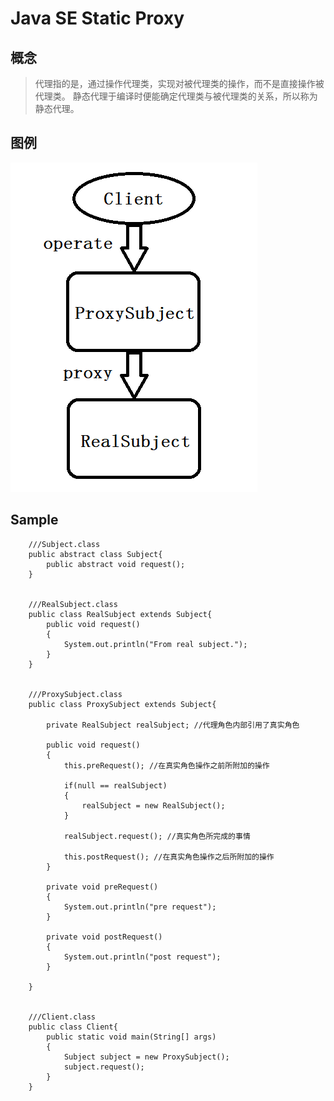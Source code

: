 # Java SE Static Proxy

## 概念

>代理指的是，通过操作代理类，实现对被代理类的操作，而不是直接操作被代理类。
>静态代理于编译时便能确定代理类与被代理类的关系，所以称为静态代理。

## 图例

![static proxy](./StaticProxy.PNG)

## Sample

        ///Subject.class
        public abstract class Subject{
            public abstract void request();
        }


        ///RealSubject.class
        public class RealSubject extends Subject{
            public void request()
            {
                System.out.println("From real subject.");
            }
        }


        ///ProxySubject.class
        public class ProxySubject extends Subject{

            private RealSubject realSubject; //代理角色内部引用了真实角色
            
            public void request()
            {
                this.preRequest(); //在真实角色操作之前所附加的操作
                
                if(null == realSubject)
                {
                    realSubject = new RealSubject();
                }
                
                realSubject.request(); //真实角色所完成的事情
                
                this.postRequest(); //在真实角色操作之后所附加的操作
            }
            
            private void preRequest()
            {
                System.out.println("pre request");
            }
            
            private void postRequest()
            {
                System.out.println("post request");
            }

        }


        ///Client.class
        public class Client{
            public static void main(String[] args)
            {
                Subject subject = new ProxySubject();
                subject.request();
            }
        }